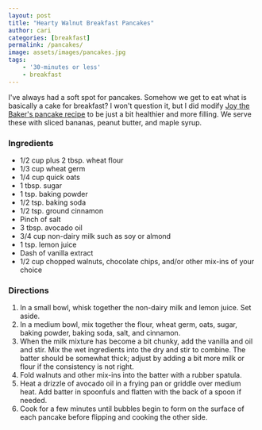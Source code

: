```yaml
---
layout: post
title: "Hearty Walnut Breakfast Pancakes"
author: cari
categories: [breakfast]
permalink: /pancakes/
image: assets/images/pancakes.jpg
tags:
    - '30-minutes or less'
    - breakfast
---
```


I've always had a soft spot for pancakes. Somehow we get to eat what is basically a cake for breakfast? I won't question it, but I did modify [Joy the Baker's pancake recipe](https://joythebaker.com/2010/07/the-single-lady-pancake/) to be just a bit healthier and more filling. We serve these with sliced bananas, peanut butter, and maple syrup.

<h3> Ingredients </h3>

- 1/2 cup plus 2 tbsp. wheat flour
- 1/3 cup wheat germ
- 1/4 cup quick oats
- 1 tbsp. sugar
- 1 tsp. baking powder
- 1/2 tsp. baking soda
- 1/2 tsp. ground cinnamon
- Pinch of salt
- 3 tbsp. avocado oil
- 3/4 cup non-dairy milk such as soy or almond
- 1 tsp. lemon juice
- Dash of vanilla extract
- 1/2 cup chopped walnuts, chocolate chips, and/or other mix-ins of your choice

<h3> Directions </h3>

1. In a small bowl, whisk together the non-dairy milk and lemon juice. Set aside.
2. In a medium bowl, mix together the flour, wheat germ, oats, sugar, baking powder, baking soda, salt, and cinnamon.
3. When the milk mixture has become a bit chunky, add the vanilla and oil and stir. Mix the wet ingredients into the dry and stir to combine. The batter should be somewhat thick; adjust by adding a bit more milk or flour if the consistency is not right.
4. Fold walnuts and other mix-ins into the batter with a rubber spatula.
5. Heat a drizzle of avocado oil in a frying pan or griddle over medium heat. Add batter in spoonfuls and flatten with the back of a spoon if needed. 
6. Cook for a few minutes until bubbles begin to form on the surface of each pancake before flipping and cooking the other side.